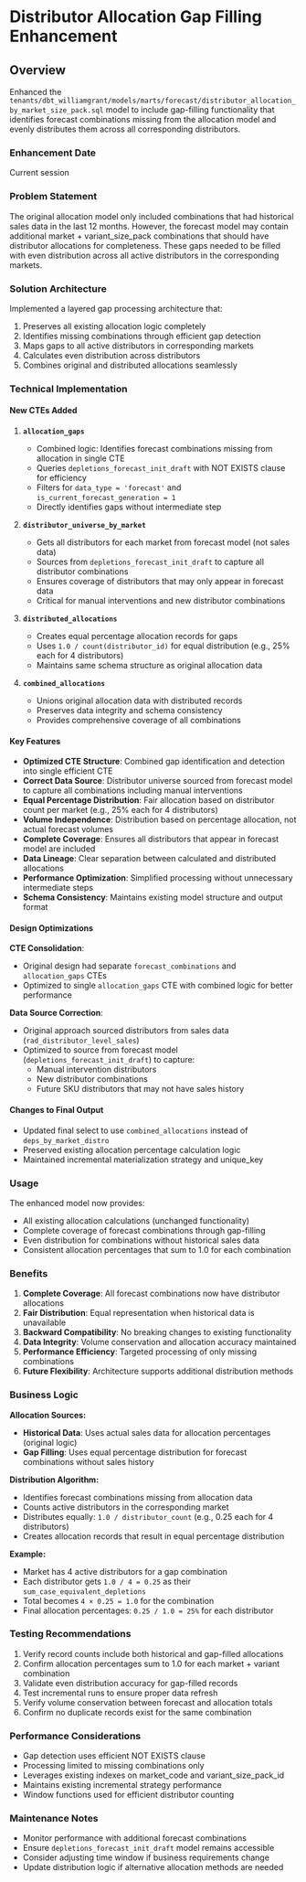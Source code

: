 # Distributor Allocation Gap Filling Enhancement

## Overview
Enhanced the `tenants/dbt_williamgrant/models/marts/forecast/distributor_allocation_by_market_size_pack.sql` model to include gap-filling functionality that identifies forecast combinations missing from the allocation model and evenly distributes them across all corresponding distributors.

### Enhancement Date
Current session

### Problem Statement
The original allocation model only included combinations that had historical sales data in the last 12 months. However, the forecast model may contain additional market + variant_size_pack combinations that should have distributor allocations for completeness. These gaps needed to be filled with even distribution across all active distributors in the corresponding markets.

### Solution Architecture
Implemented a layered gap processing architecture that:
1. Preserves all existing allocation logic completely
2. Identifies missing combinations through efficient gap detection
3. Maps gaps to all active distributors in corresponding markets
4. Calculates even distribution across distributors
5. Combines original and distributed allocations seamlessly

### Technical Implementation

#### New CTEs Added

1. **`allocation_gaps`**
   - Combined logic: Identifies forecast combinations missing from allocation in single CTE
   - Queries `depletions_forecast_init_draft` with NOT EXISTS clause for efficiency
   - Filters for `data_type = 'forecast'` and `is_current_forecast_generation = 1`
   - Directly identifies gaps without intermediate step

2. **`distributor_universe_by_market`**
   - Gets all distributors for each market from forecast model (not sales data)
   - Sources from `depletions_forecast_init_draft` to capture all distributor combinations
   - Ensures coverage of distributors that may only appear in forecast data
   - Critical for manual interventions and new distributor combinations

3. **`distributed_allocations`**
   - Creates equal percentage allocation records for gaps
   - Uses `1.0 / count(distributor_id)` for equal distribution (e.g., 25% each for 4 distributors)
   - Maintains same schema structure as original allocation data

4. **`combined_allocations`**
   - Unions original allocation data with distributed records
   - Preserves data integrity and schema consistency
   - Provides comprehensive coverage of all combinations

#### Key Features

- **Optimized CTE Structure**: Combined gap identification and detection into single efficient CTE
- **Correct Data Source**: Distributor universe sourced from forecast model to capture all combinations including manual interventions
- **Equal Percentage Distribution**: Fair allocation based on distributor count per market (e.g., 25% each for 4 distributors)
- **Volume Independence**: Distribution based on percentage allocation, not actual forecast volumes
- **Complete Coverage**: Ensures all distributors that appear in forecast model are included
- **Data Lineage**: Clear separation between calculated and distributed allocations
- **Performance Optimization**: Simplified processing without unnecessary intermediate steps
- **Schema Consistency**: Maintains existing model structure and output format

#### Design Optimizations

**CTE Consolidation**: 
- Original design had separate `forecast_combinations` and `allocation_gaps` CTEs
- Optimized to single `allocation_gaps` CTE with combined logic for better performance

**Data Source Correction**:
- Original approach sourced distributors from sales data (`rad_distributor_level_sales`)
- Optimized to source from forecast model (`depletions_forecast_init_draft`) to capture:
  - Manual intervention distributors
  - New distributor combinations
  - Future SKU distributors that may not have sales history

#### Changes to Final Output

- Updated final select to use `combined_allocations` instead of `deps_by_market_distro`
- Preserved existing allocation percentage calculation logic
- Maintained incremental materialization strategy and unique_key

### Usage

The enhanced model now provides:
- All existing allocation calculations (unchanged functionality)
- Complete coverage of forecast combinations through gap-filling
- Even distribution for combinations without historical sales data
- Consistent allocation percentages that sum to 1.0 for each combination

### Benefits

1. **Complete Coverage**: All forecast combinations now have distributor allocations
2. **Fair Distribution**: Equal representation when historical data is unavailable
3. **Backward Compatibility**: No breaking changes to existing functionality
4. **Data Integrity**: Volume conservation and allocation accuracy maintained
5. **Performance Efficiency**: Targeted processing of only missing combinations
6. **Future Flexibility**: Architecture supports additional distribution methods

### Business Logic

**Allocation Sources:**
- **Historical Data**: Uses actual sales data for allocation percentages (original logic)
- **Gap Filling**: Uses equal percentage distribution for forecast combinations without sales history

**Distribution Algorithm:**
- Identifies forecast combinations missing from allocation data
- Counts active distributors in the corresponding market
- Distributes equally: `1.0 / distributor_count` (e.g., 0.25 each for 4 distributors)
- Creates allocation records that result in equal percentage distribution

**Example:**
- Market has 4 active distributors for a gap combination
- Each distributor gets `1.0 / 4 = 0.25` as their `sum_case_equivalent_depletions`
- Total becomes `4 × 0.25 = 1.0` for the combination
- Final allocation percentages: `0.25 / 1.0 = 25%` for each distributor

### Testing Recommendations

1. Verify record counts include both historical and gap-filled allocations
2. Confirm allocation percentages sum to 1.0 for each market + variant combination
3. Validate even distribution accuracy for gap-filled records
4. Test incremental runs to ensure proper data refresh
5. Verify volume conservation between forecast and allocation totals
6. Confirm no duplicate records exist for the same combination

### Performance Considerations

- Gap detection uses efficient NOT EXISTS clause
- Processing limited to missing combinations only
- Leverages existing indexes on market_code and variant_size_pack_id
- Maintains existing incremental strategy performance
- Window functions used for efficient distributor counting

### Maintenance Notes

- Monitor performance with additional forecast combinations
- Ensure `depletions_forecast_init_draft` model remains accessible
- Consider adjusting time window if business requirements change
- Update distribution logic if alternative allocation methods are needed 